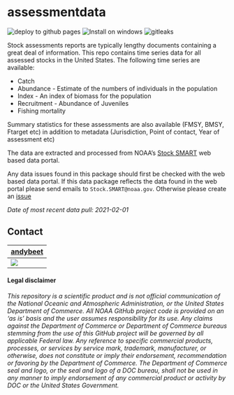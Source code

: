 
<!-- README.md is generated from README.Rmd. Please edit that file -->

# assessmentdata

<!-- badges: start -->

![deploy to github
pages](https://github.com/NOAA-EDAB/assessmentdata/workflows/deploy%20to%20github%20pages/badge.svg)
![Install on
windows](https://github.com/NOAA-EDAB/assessmentdata/workflows/Install%20on%20windows/badge.svg)
![gitleaks](https://github.com/NOAA-EDAB/assessmentdata/workflows/gitleaks/badge.svg)
<!-- badges: end -->

Stock assessments reports are typically lengthy documents containing a
great deal of information. This repo contains time series data for all
assessed stocks in the United States. The following time series are
available:

-   Catch
-   Abundance - Estimate of the numbers of individuals in the population
-   Index - An index of biomass for the population
-   Recruitment - Abundance of Juveniles
-   Fishing mortality

Summary statistics for these assessments are also available (FMSY, BMSY,
Ftarget etc) in addition to metadata (Jurisdiction, Point of contact,
Year of assessment etc)

The data are extracted and processed from NOAA’s [Stock
SMART](https://www.st.nmfs.noaa.gov/stocksmart?app=homepage) web based
data portal.

Any data issues found in this package should first be checked with the
web based data portal. If this data package reflects the data found in
the web portal please send emails to `Stock.SMART@noaa.gov`. Otherwise
please create an
[issue](https://github.com/NOAA-EDAB/assessmentdata/issues)

*Date of most recent data pull: 2021-02-01*

## Contact

| [andybeet](https://github.com/andybeet)                                                         |
|-------------------------------------------------------------------------------------------------|
| [![](https://avatars1.githubusercontent.com/u/22455149?s=100&v=4)](https://github.com/andybeet) |

#### Legal disclaimer

*This repository is a scientific product and is not official
communication of the National Oceanic and Atmospheric Administration, or
the United States Department of Commerce. All NOAA GitHub project code
is provided on an ‘as is’ basis and the user assumes responsibility for
its use. Any claims against the Department of Commerce or Department of
Commerce bureaus stemming from the use of this GitHub project will be
governed by all applicable Federal law. Any reference to specific
commercial products, processes, or services by service mark, trademark,
manufacturer, or otherwise, does not constitute or imply their
endorsement, recommendation or favoring by the Department of Commerce.
The Department of Commerce seal and logo, or the seal and logo of a DOC
bureau, shall not be used in any manner to imply endorsement of any
commercial product or activity by DOC or the United States Government.*
